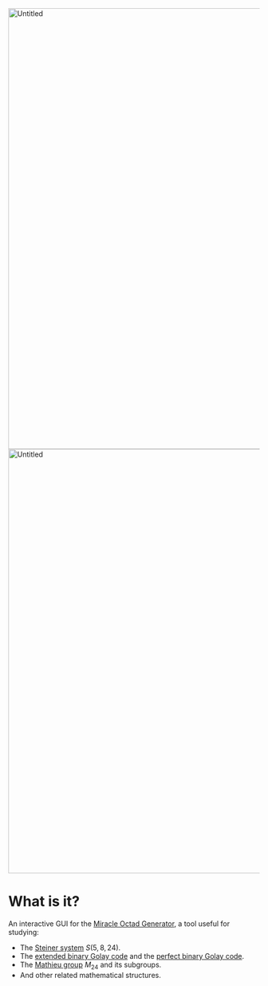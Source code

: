 <img width="1590" height="882" alt="Untitled" src="https://github.com/user-attachments/assets/f21982ea-a437-4ca9-9d04-2308353d4ef6" />

<img width="1587" height="849" alt="Untitled" src="https://github.com/user-attachments/assets/5300e133-b0a1-43c3-862e-f437d37681a6" />

# What is it?

An interactive GUI for the [Miracle Octad Generator](https://en.wikipedia.org/wiki/Miracle_Octad_Generator), a tool useful for studying:

 - The [Steiner system](https://en.wikipedia.org/wiki/Steiner_system) $S(5, 8, 24)$.
 - The [extended binary Golay code](https://en.wikipedia.org/wiki/Binary_Golay_code) and the [perfect binary Golay code](https://en.wikipedia.org/wiki/Binary_Golay_code).
 - The [Mathieu group](https://en.wikipedia.org/wiki/Mathieu_group) $M_{24}$ and its subgroups.
 - And other related mathematical structures.
